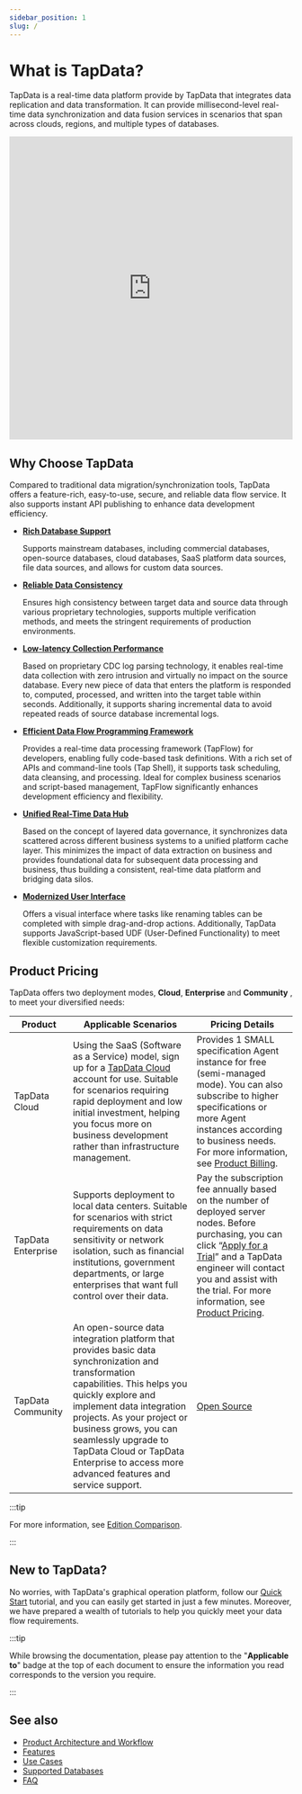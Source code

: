 ```yaml
---
sidebar_position: 1
slug: /
---
```


# What is TapData?

TapData is a real-time data platform provide by TapData that integrates data replication and data transformation. It can provide millisecond-level real-time data synchronization and data fusion services in scenarios that span across clouds, regions, and multiple types of databases.

<iframe width="100%" height="539" src="https://www.youtube.com/embed/hlJKo6u3UnA?si=6Df9Yzv8jXf5EFE9" title="YouTube video player" frameborder="0" allow="accelerometer; autoplay; clipboard-write; encrypted-media; gyroscope; picture-in-picture; web-share" allowfullscreen></iframe>


## Why Choose TapData

Compared to traditional data migration/synchronization tools, TapData offers a feature-rich, easy-to-use, secure, and reliable data flow service. It also supports instant API publishing to enhance data development efficiency.

* **[Rich Database Support](prerequisites/supported-databases.md)**

  Supports mainstream databases, including commercial databases, open-source databases, cloud databases, SaaS platform data sources, file data sources, and allows for custom data sources.

* **[Reliable Data Consistency](user-guide/verify-data.md)**

  Ensures high consistency between target data and source data through various proprietary technologies, supports multiple verification methods, and meets the stringent requirements of production environments.

* **[Low-latency Collection Performance](user-guide/advanced-settings/share-mining.md)**

  Based on proprietary CDC log parsing technology, it enables real-time data collection with zero intrusion and virtually no impact on the source database. Every new piece of data that enters the platform is responded to, computed, processed, and written into the target table within seconds. Additionally, it supports sharing incremental data to avoid repeated reads of source database incremental logs.

* **[Efficient Data Flow Programming Framework](tapflow/README.md)**

  Provides a real-time data processing framework (TapFlow) for developers, enabling fully code-based task definitions. With a rich set of APIs and command-line tools (Tap Shell), it supports task scheduling, data cleansing, and processing. Ideal for complex business scenarios and script-based management, TapFlow significantly enhances development efficiency and flexibility.

* **[Unified Real-Time Data Hub](user-guide/real-time-data-hub/README.md)**

  Based on the concept of layered data governance, it synchronizes data scattered across different business systems to a unified platform cache layer. This minimizes the impact of data extraction on business and provides foundational data for subsequent data processing and business, thus building a consistent, real-time data platform and bridging data silos.

* **[Modernized User Interface](user-guide/workshop.md)**

  Offers a visual interface where tasks like renaming tables can be completed with simple drag-and-drop actions. Additionally, TapData supports JavaScript-based UDF (User-Defined Functionality) to meet flexible customization requirements.

  

## Product Pricing

TapData offers two deployment modes, **Cloud**, **Enterprise** and **Community** , to meet your diversified needs:

| Product         | Applicable Scenarios                                                                                                                                                                                                                                                                                                                                  | Pricing Details                                               |
|-----------------|-------------------------------------------------------------------------------------------------------------------------------------------------------------------------------------------------------------------------------------------------------------------------------------------------------------------------------------------------------|---------------------------------------------------------------|
| TapData Cloud   | Using the SaaS (Software as a Service) model, sign up for a [TapData Cloud](https://cloud.tapdata.net/console/v3/) account for use. Suitable for scenarios requiring rapid deployment and low initial investment, helping you focus more on business development rather than infrastructure management.                                               | Provides 1 SMALL specification Agent instance for free (semi-managed mode). You can also subscribe to higher specifications or more Agent instances according to business needs. For more information, see [Product Billing](billing/billing-overview.md). |
| TapData Enterprise | Supports deployment to local data centers. Suitable for scenarios with strict requirements on data sensitivity or network isolation, such as financial institutions, government departments, or large enterprises that want full control over their data.                                                                                             | Pay the subscription fee annually based on the number of deployed server nodes. Before purchasing, you can click “[Apply for a Trial](https://tapdata.net/tapdata-on-prem/demo.html)” and a TapData engineer will contact you and assist with the trial. For more information, see [Product Pricing](https://tapdata.net/pricing.html). |
| TapData Community | An open-source data integration platform that provides basic data synchronization and transformation capabilities. This helps you quickly explore and implement data integration projects. As your project or business grows, you can seamlessly upgrade to TapData Cloud or TapData Enterprise to access more advanced features and service support. | [Open Source](https://github.com/tapdata/tapdata) |

:::tip

For more information, see [Edition Comparison](introduction/compare-editions.md).

:::

## New to TapData?

No worries, with TapData's graphical operation platform, follow our [Quick Start](quick-start/README.md) tutorial, and you can easily get started in just a few minutes. Moreover, we have prepared a wealth of tutorials to help you quickly meet your data flow requirements.

:::tip

While browsing the documentation, please pay attention to the "**Applicable to**" badge at the top of each document to ensure the information you read corresponds to the version you require.

:::


## See also

- [Product Architecture and Workflow](introduction/architecture.md)
- [Features](introduction/features.md)
- [Use Cases](introduction/use-cases.md)
- [Supported Databases](prerequisites/supported-databases.md)
- [FAQ](faq/README.md)